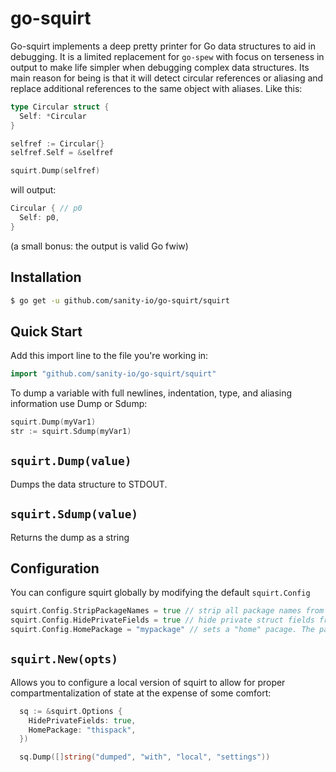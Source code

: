 # go-squirt

Go-squirt implements a deep pretty printer for Go data structures to aid in debugging. It is a limited
replacement for `go-spew` with focus on terseness in output to make life simpler when debugging complex
data structures. Its main reason for being is that it will detect circular references or aliasing and
replace additional references to the same object with aliases. Like this:


```go
type Circular struct {
  Self: *Circular
}

selfref := Circular{}
selfref.Self = &selfref

squirt.Dump(selfref)
```

will output:

```go
Circular { // p0
  Self: p0,
}
```
(a small bonus: the output is valid Go fwiw)

## Installation

```bash
$ go get -u github.com/sanity-io/go-squirt/squirt
```

## Quick Start

Add this import line to the file you're working in:

```go
import "github.com/sanity-io/go-squirt/squirt"
```

To dump a variable with full newlines, indentation, type, and aliasing
information use Dump or Sdump:

```go
squirt.Dump(myVar1)
str := squirt.Sdump(myVar1)
```
## `squirt.Dump(value)`
Dumps the data structure to STDOUT.

## `squirt.Sdump(value)`
Returns the dump as a string

## Configuration
You can configure squirt globally by modifying the default `squirt.Config`

```go
squirt.Config.StripPackageNames = true // strip all package names from types
squirt.Config.HidePrivateFields = true // hide private struct fields from dumped structs
squirt.Config.HomePackage = "mypackage" // sets a "home" pacage. The package name will be stripped from all its types
```
## `squirt.New(opts)`
Allows you to configure a local version of squirt to allow for proper compartmentalization of state at the
expense of some comfort:

``` go
  sq := &squirt.Options {
    HidePrivateFields: true,
    HomePackage: "thispack",
  })

  sq.Dump([]string("dumped", "with", "local", "settings"))
```

